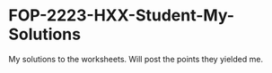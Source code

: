 # FOP-2223-HXX-Student-My-Solutions
My solutions to the worksheets. Will post the points they yielded me.
